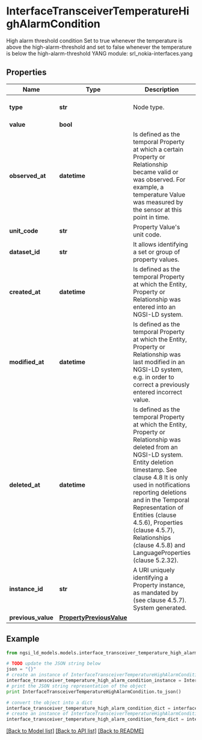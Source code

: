 # InterfaceTransceiverTemperatureHighAlarmCondition

High alarm threshold condition  Set to true whenever the temperature is above the high-alarm-threshold and set to false whenever the temperature is below the high-alarm-threshold  YANG module: srl_nokia-interfaces.yang 

## Properties

Name | Type | Description | Notes
------------ | ------------- | ------------- | -------------
**type** | **str** | Node type.  | [optional] [default to 'Property']
**value** | **bool** |  | 
**observed_at** | **datetime** | Is defined as the temporal Property at which a certain Property or Relationship became valid or was observed. For example, a temperature Value was measured by the sensor at this point in time.  | [optional] 
**unit_code** | **str** | Property Value&#39;s unit code.  | [optional] 
**dataset_id** | **str** | It allows identifying a set or group of property values.  | [optional] 
**created_at** | **datetime** | Is defined as the temporal Property at which the Entity, Property or Relationship was entered into an NGSI-LD system.  | [optional] [readonly] 
**modified_at** | **datetime** | Is defined as the temporal Property at which the Entity, Property or Relationship was last modified in an NGSI-LD system, e.g. in order to correct a previously entered incorrect value.  | [optional] [readonly] 
**deleted_at** | **datetime** | Is defined as the temporal Property at which the Entity, Property or Relationship was deleted from an NGSI-LD system.  Entity deletion timestamp. See clause 4.8 It is only used in notifications reporting deletions and in the Temporal Representation of Entities (clause 4.5.6), Properties (clause 4.5.7), Relationships (clause 4.5.8) and LanguageProperties (clause 5.2.32).  | [optional] [readonly] 
**instance_id** | **str** | A URI uniquely identifying a Property instance, as mandated by (see clause 4.5.7). System generated.  | [optional] [readonly] 
**previous_value** | [**PropertyPreviousValue**](PropertyPreviousValue.md) |  | [optional] 

## Example

```python
from ngsi_ld_models.models.interface_transceiver_temperature_high_alarm_condition import InterfaceTransceiverTemperatureHighAlarmCondition

# TODO update the JSON string below
json = "{}"
# create an instance of InterfaceTransceiverTemperatureHighAlarmCondition from a JSON string
interface_transceiver_temperature_high_alarm_condition_instance = InterfaceTransceiverTemperatureHighAlarmCondition.from_json(json)
# print the JSON string representation of the object
print InterfaceTransceiverTemperatureHighAlarmCondition.to_json()

# convert the object into a dict
interface_transceiver_temperature_high_alarm_condition_dict = interface_transceiver_temperature_high_alarm_condition_instance.to_dict()
# create an instance of InterfaceTransceiverTemperatureHighAlarmCondition from a dict
interface_transceiver_temperature_high_alarm_condition_form_dict = interface_transceiver_temperature_high_alarm_condition.from_dict(interface_transceiver_temperature_high_alarm_condition_dict)
```
[[Back to Model list]](../README.md#documentation-for-models) [[Back to API list]](../README.md#documentation-for-api-endpoints) [[Back to README]](../README.md)


